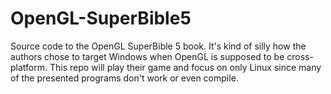 # OpenGL-SuperBible5
Source code to the OpenGL SuperBible 5 book. It's kind of silly how the authors chose to target Windows when OpenGL is supposed to be cross-platform. This repo will play their game and focus on only Linux since many of the presented programs don't work or even compile. 
